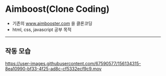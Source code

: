 # Aimboost(Clone Coding)
- 기존의 www.aimbooster.com 을 클론코딩  
- html, css, javascript 공부 목적
___ 
## 작동 모습
https://user-images.githubusercontent.com/67590577/156134315-8ea10990-bf33-4f25-ad8c-cf5332ecf9c9.mov
